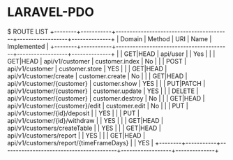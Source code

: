 # LARAVEL-PDO







$ ROUTE LIST
+--------+-----------+-----------------------------------------+------------------+--------------+
| Domain | Method    | URI                                     | Name             |  Implemented |
+--------+-----------+-----------------------------------------+------------------+--------------+
|        | GET|HEAD  | api/user                                |                  |     Yes      |
|        | GET|HEAD  | api/v1/customer                         | customer.index   |     No       |
|        | POST      | api/v1/customer                         | customer.store   |     YES      |
|        | GET|HEAD  | api/v1/customer/create                  | customer.create  |     No       |
|        | GET|HEAD  | api/v1/customer/{customer}              | customer.show    |     YES      |
|        | PUT|PATCH | api/v1/customer/{customer}              | customer.update  |     YES      |
|        | DELETE    | api/v1/customer/{customer}              | customer.destroy |     No       |
|        | GET|HEAD  | api/v1/customer/{customer}/edit         | customer.edit    |     No       |
|        | PUT       | api/v1/customer/{id}/deposit            |                  |     YES      |
|        | PUT       | api/v1/customer/{id}/withdraw           |                  |     YES      |
|        | GET|HEAD  | api/v1/customers/createTable            |                  |     YES      |
|        | GET|HEAD  | api/v1/customers/report                 |                  |     YES      |
|        | GET|HEAD  | api/v1/customers/report/{timeFrameDays} |                  |     YES      |
+--------+-----------+-----------------------------------------+------------------+--------------+
